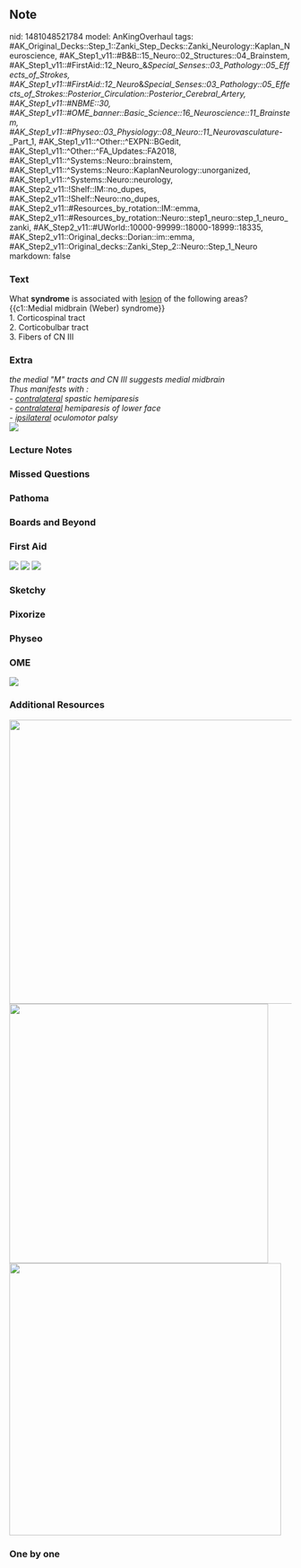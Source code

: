 ## Note
nid: 1481048521784
model: AnKingOverhaul
tags: #AK_Original_Decks::Step_1::Zanki_Step_Decks::Zanki_Neurology::Kaplan_Neuroscience, #AK_Step1_v11::#B&B::15_Neuro::02_Structures::04_Brainstem, #AK_Step1_v11::#FirstAid::12_Neuro_&_Special_Senses::03_Pathology::05_Effects_of_Strokes, #AK_Step1_v11::#FirstAid::12_Neuro_&_Special_Senses::03_Pathology::05_Effects_of_Strokes::Posterior_Circulation::Posterior_Cerebral_Artery, #AK_Step1_v11::#NBME::30, #AK_Step1_v11::#OME_banner::Basic_Science::16_Neuroscience::11_Brainstem, #AK_Step1_v11::#Physeo::03_Physiology::08_Neuro::11_Neurovasculature_-_Part_1, #AK_Step1_v11::^Other::^EXPN::BGedit, #AK_Step1_v11::^Other::^FA_Updates::FA2018, #AK_Step1_v11::^Systems::Neuro::brainstem, #AK_Step1_v11::^Systems::Neuro::KaplanNeurology::unorganized, #AK_Step1_v11::^Systems::Neuro::neurology, #AK_Step2_v11::!Shelf::IM::no_dupes, #AK_Step2_v11::!Shelf::Neuro::no_dupes, #AK_Step2_v11::#Resources_by_rotation::IM::emma, #AK_Step2_v11::#Resources_by_rotation::Neuro::step1_neuro::step_1_neuro_zanki, #AK_Step2_v11::#UWorld::10000-99999::18000-18999::18335, #AK_Step2_v11::Original_decks::Dorian::im::emma, #AK_Step2_v11::Original_decks::Zanki_Step_2::Neuro::Step_1_Neuro
markdown: false

### Text
<div>
  What <b>syndrome</b> is associated with <u>lesion</u> of the
  following areas? {{c1::Medial midbrain (Weber) syndrome}}
</div>
<div>
  1. Corticospinal tract
</div>
<div>
  2. Corticobulbar tract
</div>
<div>
  3. Fibers of CN III
</div>

### Extra
<div>
  <i>the medial "M" tracts and CN III suggests medial midbrain</i>
</div>
<div>
  <i>Thus manifests with :</i>
</div>
<div>
  <div style="display: inline !important;">
    <i>- <u>contralateral</u> spastic hemiparesis</i>
  </div>
</div>
<div>
  <div style="display: inline !important;">
    <i>- <u>contralateral</u> hemiparesis of lower face</i>
  </div>
</div>
<div>
<div>
  <i>- <u>ipsilateral</u> oculomotor palsy</i>
</div><img src="paste-310869732884481.jpg"></div>

### Lecture Notes


### Missed Questions


### Pathoma


### Boards and Beyond


### First Aid
<img src="tmpt036UI.png"> <img src="tmp5jO3V3.png"> <img src=
"tmpUwgoyI.png">

### Sketchy


### Pixorize


### Physeo


### OME
<div class="ome-widget">
  <a href=
  "https://onlinemeded.org/spa/neuroscience/brainstem/acquire?ref=anki">
  <img src="_OME_AnkiFlashcards_Lesson_3.png"></a>
</div>

### Additional Resources
<div>
  <div>
    <i><img src="paste-144495584739503.jpg" class="resizer" style=
    "width: 506px;"></i>
  </div>
</div>
<div></div>
<div>
  <div>
    <i><img src="paste-11789685227523.jpg" class="resizer" style=
    "width: 462px;"></i>
  </div>
</div>
<div>
  <div>
    <i><img src="paste-784334042693633.jpg" class="resizer" style=
    "width: 485px;"></i>
  </div>
</div>

### One by one


